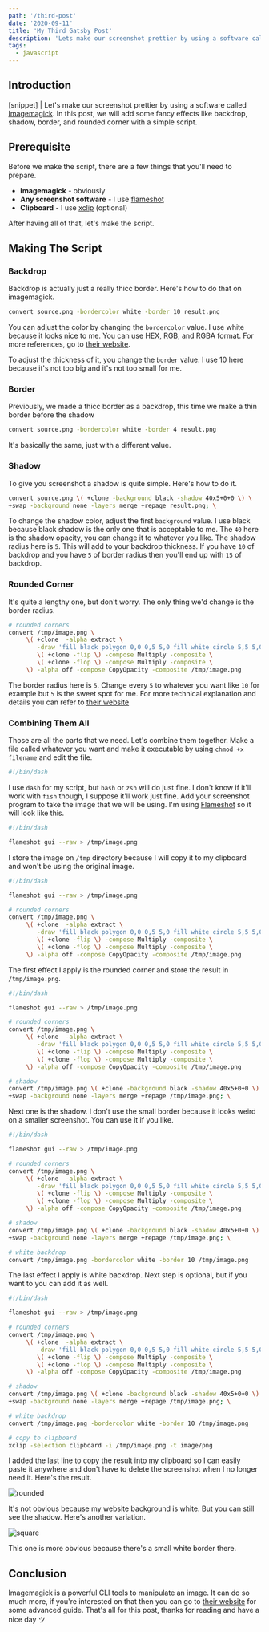 ```yaml
---
path: '/third-post'
date: '2020-09-11'
title: 'My Third Gatsby Post'
description: 'Lets make our screenshot prettier by using a software called Imagemagick. In this post, we will add some fancy effects like backdrop, shadow, border, and rounded corner with a simple script.'
tags:
  - javascript
---
```


## Introduction

[snippet]
| Let's make our screenshot prettier by using a software called [Imagemagick](https://imagemagick.org). In this post, we will add some fancy effects like backdrop, shadow, border, and rounded corner with a simple script.

## Prerequisite

Before we make the script, there are a few things that you'll need to prepare.

- **Imagemagick** - obviously
- **Any screenshot software** - I use [flameshot](https://flameshot.js.org/)
- **Clipboard** - I use [xclip](https://github.com/astrand/xclip) (optional)

After having all of that, let's make the script.

## Making The Script

### Backdrop

Backdrop is actually just a really thicc border. Here's how to do that on imagemagick.

```bash
convert source.png -bordercolor white -border 10 result.png
```

You can adjust the color by changing the `bordercolor` value. I use white because it looks nice to me. You can use HEX, RGB, and RGBA format. For more references, go to [their website](https://imagemagick.org/script/color.php).

To adjust the thickness of it, you change the `border` value. I use 10 here because it's not too big and it's not too small for me.

### Border

Previously, we made a thicc border as a backdrop, this time we make a thin border before the shadow

```bash
convert source.png -bordercolor white -border 4 result.png
```

It's basically the same, just with a different value.

### Shadow

To give you screenshot a shadow is quite simple. Here's how to do it.

```bash
convert source.png \( +clone -background black -shadow 40x5+0+0 \) \
+swap -background none -layers merge +repage result.png; \
```

To change the shadow color, adjust the first `background` value. I use black because black shadow is the only one that is acceptable to me. The `40` here is the shadow opacity, you can change it to whatever you like. The shadow radius here is `5`. This will add to your backdrop thickness. If you have `10` of backdrop and you have `5` of border radius then you'll end up with `15` of backdrop.

### Rounded Corner

It's quite a lengthy one, but don't worry. The only thing we'd change is the border radius.

```bash
# rounded corners
convert /tmp/image.png \
     \( +clone  -alpha extract \
        -draw 'fill black polygon 0,0 0,5 5,0 fill white circle 5,5 5,0' \
        \( +clone -flip \) -compose Multiply -composite \
        \( +clone -flop \) -compose Multiply -composite \
     \) -alpha off -compose CopyOpacity -composite /tmp/image.png
```

The border radius here is `5`. Change every `5` to whatever you want like `10` for example but `5` is the sweet spot for me. For more technical explanation and details you can refer to [their website](http://www.imagemagick.org/Usage/thumbnails/#rounded)

### Combining Them All

Those are all the parts that we need. Let's combine them together. Make a file called whatever you want and make it executable by using `chmod +x filename` and edit the file.

```bash
#!/bin/dash
```

I use `dash` for my script, but `bash` or `zsh` will do just fine. I don't know if it'll work with `fish` though, I suppose it'll work just fine. Add your screenshot program to take the image that we will be using. I'm using [Flameshot](https://flameshot.js.org/) so it will look like this.

```bash
#!/bin/dash

flameshot gui --raw > /tmp/image.png
```

I store the image on `/tmp` directory because I will copy it to my clipboard and won't be using the original image.

```bash
#!/bin/dash

flameshot gui --raw > /tmp/image.png

# rounded corners
convert /tmp/image.png \
     \( +clone  -alpha extract \
        -draw 'fill black polygon 0,0 0,5 5,0 fill white circle 5,5 5,0' \
        \( +clone -flip \) -compose Multiply -composite \
        \( +clone -flop \) -compose Multiply -composite \
     \) -alpha off -compose CopyOpacity -composite /tmp/image.png
```

The first effect I apply is the rounded corner and store the result in `/tmp/image.png`.

```bash
#!/bin/dash

flameshot gui --raw > /tmp/image.png

# rounded corners
convert /tmp/image.png \
     \( +clone  -alpha extract \
        -draw 'fill black polygon 0,0 0,5 5,0 fill white circle 5,5 5,0' \
        \( +clone -flip \) -compose Multiply -composite \
        \( +clone -flop \) -compose Multiply -composite \
     \) -alpha off -compose CopyOpacity -composite /tmp/image.png

# shadow
convert /tmp/image.png \( +clone -background black -shadow 40x5+0+0 \) \
+swap -background none -layers merge +repage /tmp/image.png; \
```

Next one is the shadow. I don't use the small border because it looks weird on a smaller screenshot. You can use it if you like.

```bash
#!/bin/dash

flameshot gui --raw > /tmp/image.png

# rounded corners
convert /tmp/image.png \
     \( +clone  -alpha extract \
        -draw 'fill black polygon 0,0 0,5 5,0 fill white circle 5,5 5,0' \
        \( +clone -flip \) -compose Multiply -composite \
        \( +clone -flop \) -compose Multiply -composite \
     \) -alpha off -compose CopyOpacity -composite /tmp/image.png

# shadow
convert /tmp/image.png \( +clone -background black -shadow 40x5+0+0 \) \
+swap -background none -layers merge +repage /tmp/image.png; \

# white backdrop
convert /tmp/image.png -bordercolor white -border 10 /tmp/image.png
```

The last effect I apply is white backdrop. Next step is optional, but if you want to you can add it as well.

```bash
#!/bin/dash

flameshot gui --raw > /tmp/image.png

# rounded corners
convert /tmp/image.png \
     \( +clone  -alpha extract \
        -draw 'fill black polygon 0,0 0,5 5,0 fill white circle 5,5 5,0' \
        \( +clone -flip \) -compose Multiply -composite \
        \( +clone -flop \) -compose Multiply -composite \
     \) -alpha off -compose CopyOpacity -composite /tmp/image.png

# shadow
convert /tmp/image.png \( +clone -background black -shadow 40x5+0+0 \) \
+swap -background none -layers merge +repage /tmp/image.png; \

# white backdrop
convert /tmp/image.png -bordercolor white -border 10 /tmp/image.png

# copy to clipboard
xclip -selection clipboard -i /tmp/image.png -t image/png
```

I added the last line to copy the result into my clipboard so I can easily paste it anywhere and don't have to delete the screenshot when I no longer need it. Here's the result.

![rounded](https://res.cloudinary.com/irrellia/image/upload/v1597111206/imagemagick/demo_v7n6wd.png)

It's not obvious because my website background is white. But you can still see the shadow. Here's another variation.

![square](https://res.cloudinary.com/irrellia/image/upload/v1597111205/imagemagick/demo2_escdkn.png)

This one is more obvious because there's a small white border there.

## Conclusion

Imagemagick is a powerful CLI tools to manipulate an image. It can do so much more, if you're interested on that then you can go to [their website](https://www.imagemagick.org/) for some advanced guide. That's all for this post, thanks for reading and have a nice day ツ
